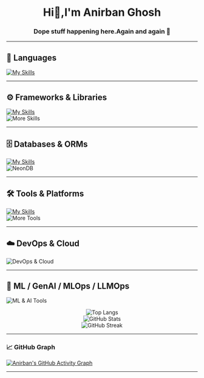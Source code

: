 <h1 align="center">Hi👋,I'm Anirban Ghosh</h1>
<h3 align="center">Dope stuff happening here.Again and again 🚀</h3>

---


## 🧠 Languages  
[![My Skills](https://skillicons.dev/icons?i=ts,js,c,cpp,solidity,java,go,bash,python,prolog)](https://skillicons.dev)

---

## ⚙️ Frameworks & Libraries  
[![My Skills](https://skillicons.dev/icons?i=nestjs,express,fastapi,react,nextjs,tailwind,jest,vitest,threejs,cloudflare,github)](https://skillicons.dev)  
![More Skills](https://go-skill-icons.vercel.app/api/icons?i=langchain,recoil,reactnative,authjs,graphql,trpc,hardhat,pytorch,sklearn,selenium,autogen,llamaindex,transformers)

---

## 🗄️ Databases & ORMs  
[![My Skills](https://skillicons.dev/icons?i=postgres,redis,mongo,prisma,firebase,supabase,cloudinary)](https://skillicons.dev)  
![NeonDB](https://go-skill-icons.vercel.app/api/icons?i=neondb)

---

## 🛠️ Tools & Platforms  
[![My Skills](https://skillicons.dev/icons?i=neovim,vim,androidstudio,vscode,git,kafka,linux,githubactions,postman,bun)](https://skillicons.dev)  
![More Tools](https://go-skill-icons.vercel.app/api/icons?i=expo,newrelic,mlflow,dvc,weightsbiases,airflow,dagster,vertexai,sagemaker,huggingface,autogenai,kubeflow,clearml,langchainplus,databricks,wandb)

---

## ☁️ DevOps & Cloud  
![DevOps & Cloud](https://go-skill-icons.vercel.app/api/icons?i=docker,kubernetes,terraform,aws,gcp,azure,vercel,railway,heroku,nginx,argo,helm,prometheus,grafana,elastic,ansible)

---

## 🤖 ML / GenAI / MLOps / LLMOps  
![ML & AI Tools](https://go-skill-icons.vercel.app/api/icons?i=pytorch,sklearn,tensorflow,keras,autogen,huggingface,transformers,llamaindex,langchain,mlflow,dvc,wandb,clearml,kubeflow,vertexai,sagemaker,openai,cohere,anthropic)





<p align="center">
  <img src="https://github-readme-stats.vercel.app/api/top-langs?username=kekubhai&show_icons=true&locale=en&layout=compact&theme=blue-green&hide_border=false" alt="Top Langs" />
  <br />
  <img src="https://github-readme-stats.vercel.app/api?username=kekubhai&show_icons=true&locale=en&theme=blue-green&hide_border=false" alt="GitHub Stats" />
  <br />
  <img src="https://github-readme-streak-stats.herokuapp.com/?user=kekubhai&theme=blue-green&hide_border=false" alt="GitHub Streak" />
</p>

---


### 📈 GitHub Graph

[![Anirban's GitHub Activity Graph](https://github-readme-activity-graph.vercel.app/graph?username=kekubhai&bg_color=02011e&color=ffffff&line=37ff00&point=ffffff&area=true&hide_border=true)](https://github.com/ashutosh00710/github-readme-activity-graph)

---




